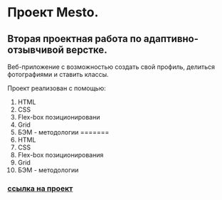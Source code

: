 # Проект Mesto.
## Вторая проектная работа по адаптивно-отзывчивой верстке.

Веб-приложение с возможностью создать свой профиль, делиться фотографиями и ставить классы.


Проект реализован с помощью:

1. HTML
2. CSS
3. Flex-box позиционировани
4. Grid
5. БЭМ - методологии
=======
1. HTML
2. CSS
3. Flex-box позиционирования
4. Grid
5. БЭМ - методологии


### [ссылка на проект](https://ivan-antipenko.github.io/mesto-project/)